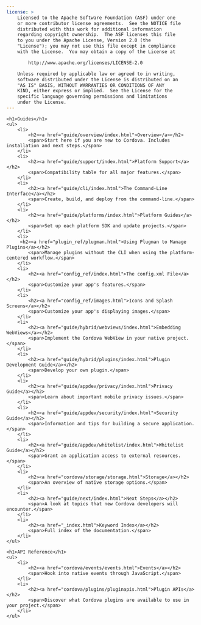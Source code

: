 ```yaml
---
license: >
    Licensed to the Apache Software Foundation (ASF) under one
    or more contributor license agreements.  See the NOTICE file
    distributed with this work for additional information
    regarding copyright ownership.  The ASF licenses this file
    to you under the Apache License, Version 2.0 (the
    "License"); you may not use this file except in compliance
    with the License.  You may obtain a copy of the License at

        http://www.apache.org/licenses/LICENSE-2.0

    Unless required by applicable law or agreed to in writing,
    software distributed under the License is distributed on an
    "AS IS" BASIS, WITHOUT WARRANTIES OR CONDITIONS OF ANY
    KIND, either express or implied.  See the License for the
    specific language governing permissions and limitations
    under the License.
---
```


<div id="home">

    <h1>Guides</h1>
    <ul>
        <li>
            <h2><a href="guide/overview/index.html">Overview</a></h2>
            <span>Start here if you are new to Cordova. Includes installation and next steps.</span>
        </li>
        <li>
            <h2><a href="guide/support/index.html">Platform Support</a></h2>
            <span>Compatibility table for all major features.</span>
        </li>
        <li>
            <h2><a href="guide/cli/index.html">The Command-Line Interface</a></h2>
            <span>Create, build, and deploy from the command-line.</span>
        </li>
        <li>
            <h2><a href="guide/platforms/index.html">Platform Guides</a></h2>
            <span>Set up each platform SDK and update projects.</span>
        </li>
        <li>
         <h2><a href="plugin_ref/plugman.html">Using Plugman to Manage Plugins</a></h2>
            <span>Manage plugins without the CLI when using the platform-centered workflow.</span>
        </li>
        <li>
            <h2><a href="config_ref/index.html">The config.xml File</a></h2>
            <span>Customize your app's features.</span>
        </li>
        <li>
            <h2><a href="config_ref/images.html">Icons and Splash Screens</a></h2>
            <span>Customize your app's displaying images.</span>
        </li>
        <li>
            <h2><a href="guide/hybrid/webviews/index.html">Embedding WebViews</a></h2>
            <span>Implement the Cordova WebView in your native project.</span>
        </li>
        <li>
            <h2><a href="guide/hybrid/plugins/index.html">Plugin Development Guide</a></h2>
            <span>Develop your own plugin.</span>
        </li>
        <li>
            <h2><a href="guide/appdev/privacy/index.html">Privacy Guide</a></h2>
            <span>Learn about important mobile privacy issues.</span>
        </li>
        <li>
            <h2><a href="guide/appdev/security/index.html">Security Guide</a></h2>
            <span>Information and tips for building a secure application.</span>
        </li>
        <li>
            <h2><a href="guide/appdev/whitelist/index.html">Whitelist Guide</a></h2>
            <span>Grant an application access to external resources.</span>
        </li>
        <li>
            <h2><a href="cordova/storage/storage.html">Storage</a></h2>
            <span>An overview of native storage options.</span>
        </li>
        <li>
            <h2><a href="guide/next/index.html">Next Steps</a></h2>
            <span>A look at topics that new Cordova developers will encounter.</span>
        </li>
        <li>
            <h2><a href="_index.html">Keyword Index</a></h2>
            <span>Full index of the documentation.</span>
        </li>
    </ul>

    <h1>API Reference</h1>
    <ul>
        <li>
            <h2><a href="cordova/events/events.html">Events</a></h2>
            <span>Hook into native events through JavaScript.</span>
        </li>
        <li>
            <h2><a href="cordova/plugins/pluginapis.html">Plugin APIs</a></h2>
            <span>Discover what Cordova plugins are available to use in your project.</span>
        </li>
    </ul>

</div>

